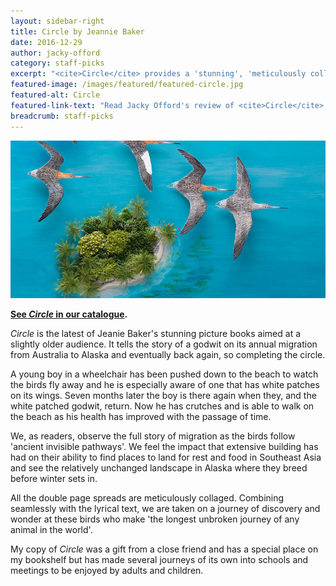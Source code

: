 ```yaml
---
layout: sidebar-right
title: Circle by Jeannie Baker
date: 2016-12-29
author: jacky-offord
category: staff-picks
excerpt: "<cite>Circle</cite> provides a 'stunning', 'meticulously collaged' and 'seamless' account of the godwit's annual migration."
featured-image: /images/featured/featured-circle.jpg
featured-alt: Circle
featured-link-text: "Read Jacky Offord's review of <cite>Circle</cite>, by Jeannie Baker."
breadcrumb: staff-picks
---
```


![Circle](/images/featured/featured-circle.jpg)

**[See <cite>Circle</cite> in our catalogue](https://suffolk.spydus.co.uk/cgi-bin/spydus.exe/ENQ/OPAC/BIBENQ?BRN=1977182).**

<cite>Circle</cite> is the latest of Jeanie Baker's stunning picture books aimed at a slightly older audience.  It tells the story of a godwit on its annual migration from Australia to Alaska and eventually back again, so completing the circle.

A young boy in a wheelchair has been pushed down to the beach to watch the birds fly away and he is especially aware of one that has white patches on its wings.  Seven months later the boy is there again when they, and the white patched godwit, return. Now he has crutches and is able to walk on the beach as his health has improved with the passage of time.

We, as readers, observe the full story of migration as the birds follow 'ancient invisible pathways'.  We feel the impact that extensive building has had on their ability to find places to land for rest and food in Southeast Asia and see the relatively unchanged landscape in Alaska where they breed before winter sets in.

All the double page spreads are meticulously collaged. Combining seamlessly with the lyrical text, we are taken on a journey of discovery and wonder at these birds who make 'the longest unbroken journey of any animal in the world'.

My copy of <cite>Circle</cite> was a gift from a close friend and has a special place on my bookshelf but has made several journeys of its own into schools and meetings to be enjoyed by adults and children.
